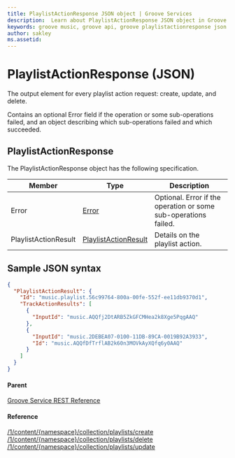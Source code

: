 ```yaml
---
title: PlaylistActionResponse JSON object | Groove Services
description:  Learn about PlaylistActionResponse JSON object in Groove Music API.
keywords: groove music, groove api, groove playlistactionresponse json
author: sakley
ms.assetid: 
---
```

# PlaylistActionResponse (JSON)
The output element for every playlist action request: create, update, and delete.

Contains an optional Error field if the operation or some sub-operations failed, and an object describing which sub-operations failed and which succeeded.

## PlaylistActionResponse
The PlaylistActionResponse object has the following specification.

| **Member**           | **Type**                                                                       | **Description**                                                 |
|----------------------|--------------------------------------------------------------------------------|-----------------------------------------------------------------|
| Error                | [Error](JSON-Error.md)                               | Optional. Error if the operation or some sub-operations failed. |
| PlaylistActionResult | [PlaylistActionResult](JSON-PlaylistActionResult.md) | Details on the playlist action.                                 |

## Sample JSON syntax
```json
{
  "PlaylistActionResult": {
    "Id": "music.playlist.56c99764-800a-00fe-552f-ee11db9370d1",
    "TrackActionResults": [
      {
        "InputId": "music.AQQfj2DtARB5ZkGFCMHea2k8Xge5PqgAAQ"
      },
      {
        "InputId": "music.2DEBEA07-0100-11DB-89CA-0019B92A3933",
        "Id": "music.AQQfDfTrflAB2k60n3MOVkAyXQfq6y0AAQ"
      }
    ]
  }
}
```

#### Parent
[Groove Service REST Reference](overview.md)

#### Reference
[/1/content/{namespace}/collection/playlists/create](uri-create-playlist.md)  
[/1/content/{namespace}/collection/playlists/delete](uri-delete-playlist.md)  
[/1/content/{namespace}/collection/playlists/update](uri-update-playlist.md)
